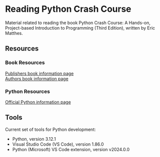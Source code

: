 # Reading Python Crash Course

Material related to reading the book Python Crash Course: A Hands-on, Project-based Introduction to Programming (Third Edition), written by Eric Matthes.

## Resources

### Book Resources

[Publishers book information page](https://nostarch.com/python-crash-course-3rd-edition)  
[Authors book information page](https://ehmatthes.github.io/pcc_3e/)  

### Python Resources

[Official Python information page](https://www.python.org/)  

## Tools

Current set of tools for Python development:

- Python, version 3.12.1
- Visual Studio Code (VS Code), version 1.86.0
- Python (Microsoft) VS Code extension, version  v2024.0.0
